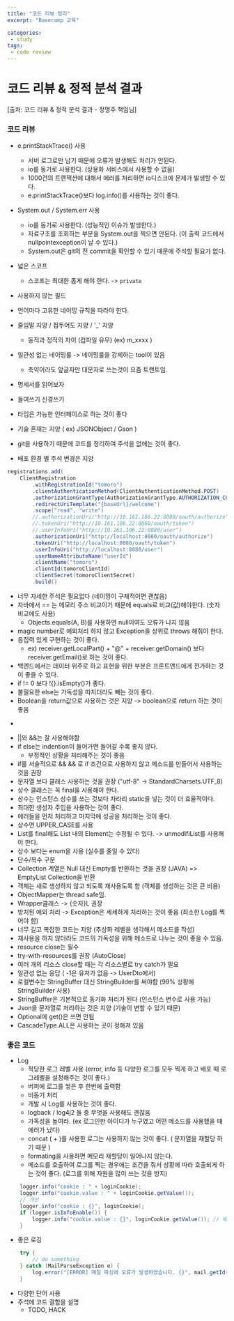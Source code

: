 ```yaml
---
title: "코드 리뷰 정리"
excerpt: "Basecamp 교육"

categories:
 - study
tags:
 - code review
---
```

# 코드 리뷰 & 정적 분석 결과
[출처: 코드 리뷰 & 정적 분석 결과 - 정명주 책임님]

### 코드 리뷰
- e.printStackTrace() 사용
    - 서버 로그로만 남기 때문에 오류가 발생해도 처리가 안된다.
    - io를 동기로 사용한다. (상용화 서비스에서 사용할 수 없음)
    - 1000건의 트랜잭션에 대해서 에러를 처리하면 io디스크에 문제가 발생할 수 있다.
    - e.printStackTrace()보다 log.info()를 사용하는 것이 좋다.

- System.out / System.err 사용
    - io를 동기로 사용한다. (성능적인 이슈가 발생한다.)
    - 자료구조를 조회하는 부분을 System.out을 찍으면 안된다. (이 출력 코드에서 nullpointexception이 날 수 있다.)
    - System.out은 git의 전 commit을 확인할 수 있기 때문에 주석할 필요가 없다.
    
- 넓은 스코프
    - 스코프는 최대한 좁게 해야 한다. -> ```private```

- 사용하지 않는 필드
- 언어마다 고유한 네이밍 규칙을 따라야 한다.
- 줄임말 지양 / 접두어도 지양 / '_' 지양
    - 동적과 정적의 차이 (컴파일 유무) (ex) m_xxxx )
- 일관성 없는 네이밍룰 -> 네이밍룰을 강제하는 tool이 있음
    - 축약어라도 앞글자만 대문자로 쓰는것이 요즘 트랜트임.
- 명세서를 읽어보자
- 들여쓰기 신경쓰기
- 타입은 가능한 인터페이스로 하는 것이 좋다
- 기술 혼재는 지양 ( ex) JSONObject / Gson )
- git을 사용하기 때문에 코드를 정리하여 주석을 없애는 것이 좋다.
- 배포 환경 별 주석 변경은 지양   

```java
registrations.add(
    ClientRegistration
        .withRegistrationId("tomoro")
        .clientAuthenticationMethod(ClientAuthenticationMethod.POST)
        .authorizationGrantType(AuthorizationGrantType.AUTHORIZATION_CODE)
        .redirectUriTemplate("{baseUrl}/welcome")
        .scope("read", "write")
        //.authorizationUri("http://10.161.106.22:8080/oauth/authorize")
        //.tokenUri("http://10.161.106.22:8080/oauth/token")
        //.userInfoUri("http://10.161.106.22:8080/user")
        .authorizationUri("http://localhost:8080/oauth/authorize")
        .tokenUri("http://localhost:8080/oauth/token")
        .userInfoUri("http://localhost:8080/user")
        .userNameAttributeName("userId")
        .clientName("tomoro")
        .clientId(tomoroClientId)
        .clientSecret(tomoroClientSecret)
        .build()
```

- 너무 자세한 주석은 필요없다 (네이밍이 구체적이면 괜찮음)
- 자바에서 == 는 메모리 주소 비교이기 때문에 equals로 비교(값)해야한다. (숫자 비교에도 사용)
    - Objects.equals(A, B)를 사용하면 null이여도 오류가 나지 않음
- magic number로 예외처리 하지 않고 Exception을 상위로 throws 해줘야 한다.
- 응집력 있게 구현하는 것이 좋다.
    - ex) receiver.getLocalPart() + "@" + receiver.getDomain() 보다 receiver.getEmail()로 하는 것이 좋다.
- 백엔드에서는 데이터 위주로 하고 표현을 위한 부분은 프론트앤드에게 전가하는 것이 좋을 수 있다.
- if != 0 보다 !{}.isEmpty()가 좋다.
- 불필요한 else는 가독성을 따지더라도 빼는 것이 좋다.
- Boolean을 return값으로 사용하는 것은 지양 -> boolean으로 return 하는 것이 좋음
- ~~~Check는 메소드보다는 isValid로 하는 것이 좋음 (명사 동사)
- ||와 &&는 잘 사용해야함
- if else는 indention이 들어가면 들어갈 수록 좋지 않다.
    - 부정적인 상황을 처리해주는 것이 좋음
- if를 서술적으로 && && 로 if 조건으로 사용하지 않고 메소드를 만들어서 사용하는 것을 권장
- 문자열 보다 클래스 사용하는 것을 권장 ("utf-8" -> StandardCharsets.UTF_8)
- 상수 클래스는 꼭 final을 사용해야 한다.
- 상수는 인스턴스 상수를 쓰는 것보다 차라리 static을 넣는 것이 더 효율적이다.
- 최대한 생성자 주입을 사용하는 것이 좋다.
- 에러들을 먼저 처리하고 마지막에 성공을 처리하는 것이 좋다.
- 상수면 UPPER_CASE를 사용
- List를 final해도 List 내의 Element는 수정될 수 있다. -> unmodifiList를 사용해야 한다.
- 상수 보다는 enum을 사용 (실수를 줄일 수 있다)
- 단수/복수 구분
- Collection 계열은 Null 대신 Empty를 반환하는 것을 권장 (JAVA) => EmptyList Collection을 반환
- 객체는 새로 생성하지 않고 되도록 재사용도록 함 (객체를 생성하는 것은 큰 비용)
- ObjectMapper는 thread safe임.
- Wrapper클래스 -> {숫자}L 권장
- 방치된 예외 처리 -> Exception은 세세하게 처리하는 것이 좋음 (최소한 Log를 찍어야 함)
- 너무 길고 복잡한 코드는 지양 (추상화 레벨을 생각해서 메소드를 작성)
- 재사용을 하지 않더라도 코드의 가독성을 위해 메소드로 나누는 것이 좋을 수 있음.
- resource close는 필수
- try-with-resources를 권장 (AutoClose)
- 여러 개의 리소스 close할 때는 각 리소스별로 try catch가 필요
- 일관성 없는 응답 ( -1은 유저가 없음 -> UserDto에서)
- 로컬변수는 StringBuffer 대신 StringBuilder를 써야함 (99% 상황에 StringBuilder 사용)
- StringBuffer은 기본적으로 동기화 처리가 된다 (인스턴스 변수로 사용 가능)
- Json을 문자열로 처리하는 것은 지양 (기술이 변할 수 있기 때문)
- Optional에 get()은 쓰면 안됨
- CascadeType.ALL은 사용하는 곳이 정해져 있음


### 좋은 코드
- Log
    - 적당한 로그 레벨 사용 (error, info 등 다양한 로그를 모두 찍게 하고 배포 때 로그레벨을 설정해주는 것이 좋다.)
    - 버퍼에 로그를 쌓은 후 한번에 출력함
    - 비동기 처리
    - 개발 시 Log를 사용하는 것이 좋다.
    - logback / log4j2 둘 중 무엇을 사용해도 괜찮음
    - 가독성을 높여라. (ex 로그인한 아이디가 누구였고 어떤 메소드를 사용했을 때 에러가 났다)
    - concat ( + )를 사용한 로그는 사용하지 않는 것이 좋다. ( 문자열을 재할당 하기 때문 )
    - formating을 사용하면 메모리 재할당이 일어나지 않는다.
    - 메소드를 호출하여 로그를 찍는 경우에는 조건을 줘서 상황에 따라 호출되게 하는 것이 좋다. (로그를 위해 자원을 많이 쓰는 것을 방지)

```java
    logger.info("cookie : " + loginCookie);
    logger.info("cookie.value : " + loginCookie.getValue());
    // 개선
    logger.info("cookie : {}", loginCookie);
    if (logger.isInfoEnable()) {
        logger.info("cookie.value : {}", loginCookie.getValue()); // 메서드가 호출되는 경우
    }
```

- 좋은 로깅
```java
    try {
        // do something
    } catch (MailParseException e) {
        log.error("[ERROR] 메일 파싱에 오류가 발생하였습니다. {}", mail.getId(), e);
    }
```

- 다양한 단어 사용
- 주석에 코드 결함을 설명
    - TODO, HACK
